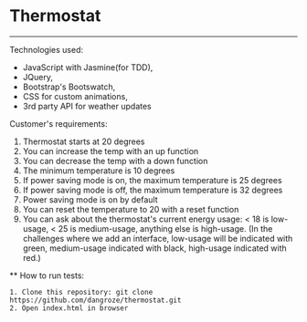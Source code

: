 # Thermostat
-------------

Technologies used:

* JavaScript with Jasmine(for TDD),
* JQuery,
* Bootstrap's Bootswatch,
* CSS for custom animations,
* 3rd party API for weather updates

Customer's requirements:

1. Thermostat starts at 20 degrees
2. You can increase the temp with an up function
3. You can decrease the temp with a down function
4. The minimum temperature is 10 degrees
5. If power saving mode is on, the maximum temperature is 25 degrees
6. If power saving mode is off, the maximum temperature is 32 degrees
7. Power saving mode is on by default
8. You can reset the temperature to 20 with a reset function
9. You can ask about the thermostat's current energy usage: < 18 is low-usage, < 25 is medium-usage, anything else is high-usage.
(In the challenges where we add an interface, low-usage will be indicated with green, medium-usage indicated with black, high-usage indicated with red.)


** How to run tests:

```
1. Clone this repository: git clone https://github.com/dangroze/thermostat.git
2. Open index.html in browser
```
